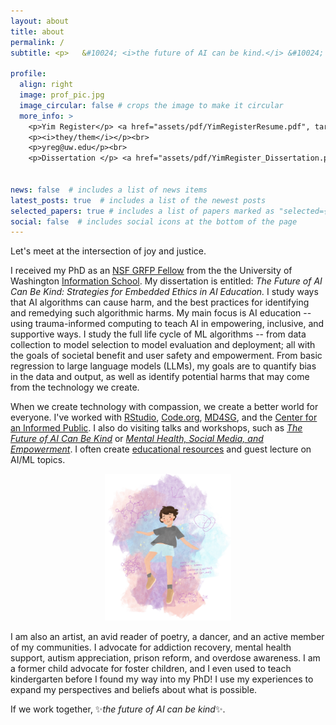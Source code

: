 ```yaml
---
layout: about
title: about
permalink: /
subtitle: <p>	&#10024; <i>the future of AI can be kind.</i> &#10024; </p>

profile:
  align: right
  image: prof_pic.jpg
  image_circular: false # crops the image to make it circular
  more_info: >
    <p>Yim Register</p> <a href="assets/pdf/YimRegisterResume.pdf", target="_blank">CV 📄</a> <br>
    <p><i>they/them</i></p><br>
    <p>yreg@uw.edu</p><br>
    <p>Dissertation </p> <a href="assets/pdf/YimRegister_Dissertation.pdf", target="_blank"> PDF 📄</a>
    

news: false  # includes a list of news items
latest_posts: true  # includes a list of the newest posts
selected_papers: true # includes a list of papers marked as "selected={true}"
social: false  # includes social icons at the bottom of the page
---
```



Let's meet at the intersection of joy and justice.

I received my PhD as an [NSF GRFP Fellow](https://ischool.uw.edu/news/2019/11/phd-students-have-passion-inclusive-tech-education) from the the University of Washington [Information School](https://ischool.uw.edu/programs/phd). My dissertation is entitled: <i>The Future of AI Can Be Kind: Strategies for Embedded Ethics in AI Education.</i> I study ways that AI algorithms can cause harm, and the best practices for identifying and remedying such algorithmic harms. My main focus is AI education -- using trauma-informed computing to teach AI in empowering, inclusive, and supportive ways. I study the full life cycle of ML algorithms -- from data collection to model selection to model evaluation and deployment; all with the goals of societal benefit and user safety and empowerment. From basic regression to large language models (LLMs), my goals are to quantify bias in the data and output, as well as identify potential harms that may come from the technology we create. 

When we create technology with compassion, we create a better world for everyone. I've worked with [RStudio](https://education.rstudio.com/), [Code.org](https://code.org/), [MD4SG](https://www.md4sg.com/), and the [Center for an Informed Public](https://www.cip.uw.edu/). I also do visiting talks and workshops, such as *[The Future of AI Can Be Kind](https://www.canva.com/design/DAF0ExseDCw/LcWBNULn85dUPQKEgEMt8Q/view?utm_content=DAF0ExseDCw&utm_campaign=designshare&utm_medium=link&utm_source=editor)* or *[Mental Health, Social Media, and Empowerment](https://www.probonocounseling.org/event/mental-health-social-media-and-empowerment-navigating-client-experiences-with-information-online/)*. I often create [educational resources](/teaching/) and guest lecture on AI/ML topics.

<center><img src="assets/img/falling.png" alt="drawing" width="40%"/></center>

I am also an artist, an avid reader of poetry, a dancer, and an active member of my communities. I advocate for addiction recovery, mental health support, autism appreciation, prison reform, and overdose awareness. I am a former child advocate for foster children, and I even used to teach kindergarten before I found my way into my PhD! I use my experiences to expand my perspectives and beliefs about what is possible. 

If we work together, &#10024;*the future of AI can be kind*&#10024;.